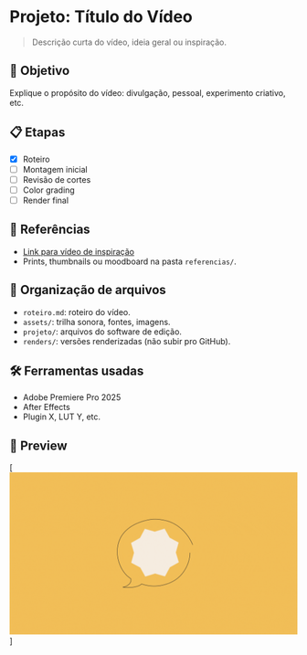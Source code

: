 # Projeto: Título do Vídeo

> Descrição curta do vídeo, ideia geral ou inspiração.

## 🎯 Objetivo

Explique o propósito do vídeo: divulgação, pessoal, experimento criativo, etc.

## 📋 Etapas

- [x] Roteiro
- [ ] Montagem inicial
- [ ] Revisão de cortes
- [ ] Color grading
- [ ] Render final

## 🧠 Referências

- [Link para vídeo de inspiração](https://...)
- Prints, thumbnails ou moodboard na pasta `referencias/`.

## 📁 Organização de arquivos

- `roteiro.md`: roteiro do vídeo.
- `assets/`: trilha sonora, fontes, imagens.
- `projeto/`: arquivos do software de edição.
- `renders/`: versões renderizadas (não subir pro GitHub).

## 🛠️ Ferramentas usadas

- Adobe Premiere Pro 2025
- After Effects
- Plugin X, LUT Y, etc.

## 🎥 Preview

[![▶️ Assista ao vídeo](Assets/2ec61932c88b1b3b906aeeb01a40af88.gif)]

